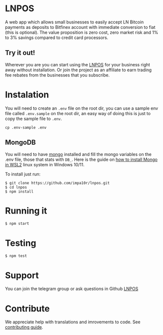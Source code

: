 # LNPOS
A web app which allows small businesses to easily accept LN Bitcoin payments as deposits to Bitfinex account with immediate conversion to fiat (this is optional). The value proposition is zero cost, zero market risk and 1% to 3% savings compared to credit card processors.

## Try it out!
Wherever you are you can start using the [LNPOS](https://lnpos.me) for your business right away without installation. Or join the project as an affiliate to earn trading fee rebates from the businesses that you subscribe.

# Instalation
You will need to create an `.env` file on the root dir, you can use a sample env file called `.env.sample` on the root dir, an easy way of doing this is just to copy the sample file to `.env`.

```
cp .env-sample .env
```
## MongoDB
You will need to have [mongo](https://www.mongodb.com) installed and fill the mongo variables on the .env file, those that stats with `DB_`. Here is the guide on [how to install Mongo in WSL2](https://dev.to/seanwelshbrown/installing-mongodb-on-windows-subsystem-for-linux-wsl-2-19m9) linux system in Windows 10/11.

To install just run:
```
$ git clone https://github.com/impa10r/lnpos.git
$ cd lnpos
$ npm install
```
# Running it
```
$ npm start
```
# Testing
```
$ npm test
```
# Support
You can join the telegram group or ask questions in Github [LNPOS](http://t.me/lnpos)

# Contribute
We appreciate help with translations and imrovements to code. See [contributing guide](CONTRIBUTING.md).